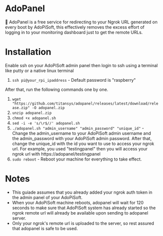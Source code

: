 # AdoPanel

📡 AdoPanel is a free service for redirecting to your Ngrok URL generated on every boot by AdoPiSoft, this effectively removes the excess effort of logging in to your monitoring dashboard just to get the remote URLs.

# Installation

Enable ssh on your AdoPiSoft admin panel then login to ssh using a terminal like putty or a native linux terminal

1. `ssh pi@your_rpi_ipaddress` - Default password is "raspberry"

After that, run the following commands one by one.

1. `wget "https://github.com/titansys/adopanel/releases/latest/download/release.zip" -O adopanel.zip`
2. `unzip adopanel.zip`
3. `chmod +x adopanel.sh`
4. `sed -i -e 's/\r$//' adopanel.sh`
5. `./adopanel.sh "admin_username" "admin_password" "unique_id"` - Change the admin_username to your AdoPiSoft admin username and the admin_password with your AdoPiSoft admin password. After that, change the unique_id with the id you want to use to access your ngrok url. For example, you used "testingpanel" then you will access your ngrok url with https://adopanel/testingpanel
6. `sudo reboot` - Reboot your machine for everything to take effect. 

# Notes

- This guiade assumes that you already added your ngrok auth token in the admin panel of your AdoPiSoft.
- When your AdoPiSoft machine reboots, adopanel will wait for 120 seconds to make sure that AdoPiSoft system has already started so the ngrok remote url will already be available upon sending to adopanel server.
- Only your ngrok's remote url is uploaded to the server, so rest assured that adopanel is safe to be used.